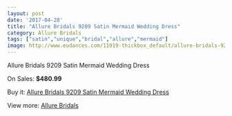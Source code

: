 ```yaml
---
layout: post
date: '2017-04-28'
title: "Allure Bridals 9209 Satin Mermaid Wedding Dress"
category: Allure Bridals
tags: ["satin","unique","bridal","allure","mermaid"]
image: http://www.eudances.com/11919-thickbox_default/allure-bridals-9209-satin-mermaid-wedding-dress.jpg
---
```

Allure Bridals 9209 Satin Mermaid Wedding Dress

On Sales: **$480.99**
<a href="https://www.eudances.com/en/allure-bridals/3737-allure-bridals-9209-satin-mermaid-wedding-dress.html"><amp-img layout="responsive" width="600" height="600" src="//www.eudances.com/11919-thickbox_default/allure-bridals-9209-satin-mermaid-wedding-dress.jpg" alt="Allure Bridals 9209 Satin Mermaid Wedding Dress 0" /></a>
<a href="https://www.eudances.com/en/allure-bridals/3737-allure-bridals-9209-satin-mermaid-wedding-dress.html"><amp-img layout="responsive" width="600" height="600" src="//www.eudances.com/11922-thickbox_default/allure-bridals-9209-satin-mermaid-wedding-dress.jpg" alt="Allure Bridals 9209 Satin Mermaid Wedding Dress 1" /></a>
<a href="https://www.eudances.com/en/allure-bridals/3737-allure-bridals-9209-satin-mermaid-wedding-dress.html"><amp-img layout="responsive" width="600" height="600" src="//www.eudances.com/11921-thickbox_default/allure-bridals-9209-satin-mermaid-wedding-dress.jpg" alt="Allure Bridals 9209 Satin Mermaid Wedding Dress 2" /></a>
<a href="https://www.eudances.com/en/allure-bridals/3737-allure-bridals-9209-satin-mermaid-wedding-dress.html"><amp-img layout="responsive" width="600" height="600" src="//www.eudances.com/11920-thickbox_default/allure-bridals-9209-satin-mermaid-wedding-dress.jpg" alt="Allure Bridals 9209 Satin Mermaid Wedding Dress 3" /></a>

Buy it: [Allure Bridals 9209 Satin Mermaid Wedding Dress](https://www.eudances.com/en/allure-bridals/3737-allure-bridals-9209-satin-mermaid-wedding-dress.html "Allure Bridals 9209 Satin Mermaid Wedding Dress")

View more: [Allure Bridals](https://www.eudances.com/en/2-allure-bridals "Allure Bridals")